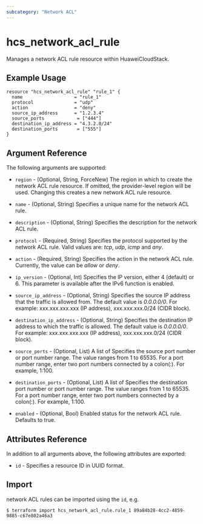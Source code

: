 ```yaml
---
subcategory: "Network ACL"
---
```


# hcs_network_acl_rule

Manages a network ACL rule resource within HuaweiCloudStack.

## Example Usage

```hcl
resource "hcs_network_acl_rule" "rule_1" {
  name                   = "rule_1"
  protocol               = "udp"
  action                 = "deny"
  source_ip_address      = "1.2.3.4"
  source_ports            = ["444"]
  destination_ip_address = "4.3.2.0/24"
  destination_ports       = ["555"]
}
```

## Argument Reference

The following arguments are supported:

* `region` - (Optional, String, ForceNew) The region in which to create the network ACL rule resource. If omitted, the
  provider-level region will be used. Changing this creates a new network ACL rule resource.

* `name` - (Optional, String) Specifies a unique name for the network ACL rule.

* `description` - (Optional, String) Specifies the description for the network ACL rule.

* `protocol` - (Required, String) Specifies the protocol supported by the network ACL rule. Valid values are: *tcp*,
  *udp*, *icmp* and *any*.

* `action` - (Required, String) Specifies the action in the network ACL rule. Currently, the value can be *allow* or
  *deny*.

* `ip_version` - (Optional, Int) Specifies the IP version, either 4 (default) or 6. This parameter is available after
  the IPv6 function is enabled.

* `source_ip_address` - (Optional, String) Specifies the source IP address that the traffic is allowed from. The default
  value is *0.0.0.0/0*. For example: xxx.xxx.xxx.xxx (IP address), xxx.xxx.xxx.0/24 (CIDR block).

* `destination_ip_address` - (Optional, String) Specifies the destination IP address to which the traffic is allowed.
  The default value is *0.0.0.0/0*. For example: xxx.xxx.xxx.xxx (IP address), xxx.xxx.xxx.0/24 (CIDR block).

* `source_ports` - (Optional, List) A list of Specifies the source port number or port number range. The value ranges from 1 to
  65535. For a port number range, enter two port numbers connected by a colon(:). For example, 1:100.

* `destination_ports` - (Optional, List) A list of Specifies the destination port number or port number range. The value ranges
  from 1 to 65535. For a port number range, enter two port numbers connected by a colon(:). For example, 1:100.

* `enabled` - (Optional, Bool) Enabled status for the network ACL rule. Defaults to true.

## Attributes Reference

In addition to all arguments above, the following attributes are exported:

* `id` - Specifies a resource ID in UUID format.

## Import

network ACL rules can be imported using the `id`, e.g.

```
$ terraform import hcs_network_acl_rule.rule_1 89a84b28-4cc2-4859-9885-c67e802a46a3
```
